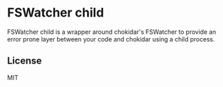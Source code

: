 # FSWatcher child

FSWatcher child is a wrapper around chokidar's FSWatcher to provide an error prone layer between your code and chokidar using a child process.

## License

MIT
